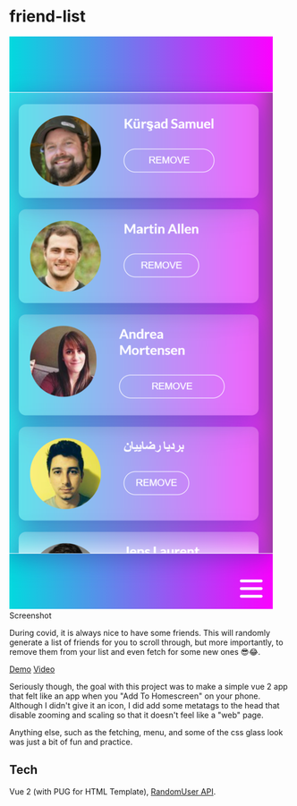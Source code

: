# friend-list

![Screenshot](screenshot.png)
Screenshot

During covid, it is always nice to have some friends.
This will randomly generate a list of friends for you to scroll through, but more importantly, to remove them from your list and even fetch for some new ones 😎😂.

[Demo](https://stephenmcvicker.github.io/friend-list-pwa/)
[Video](https://www.youtube.com/watch?v=aAajPQu9y2M)

Seriously though, the goal with this project was to make a simple vue 2 app that felt like an app when you "Add To Homescreen" on your phone. Although I didn't give it an icon, I did add some metatags to the head that disable zooming and scaling so that it doesn't feel like a "web" page. 

Anything else, such as the fetching, menu, and some of the css glass look was just a bit of fun and practice. 

## Tech

Vue 2 (with PUG for HTML Template), [RandomUser API](https://randomuser.me/).
